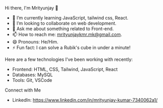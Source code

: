 Hi there, I'm Mrityunjay 👋

- 🌱 I’m currently learning JavaScript, tailwind css, React.
- 👯 I’m looking to collaborate on web development.
- 💬 Ask me about something related to Front-end.
- 📫 How to reach me: mrityunjaykmr.mk@gmail.com.
- 😄 Pronouns: He/Him.
- ⚡ Fun fact: I can solve a Rubik's cube in under a minute!


Here are a few technologies I've been working with recently:

- Frontend: HTML, CSS, Tailwind, JavaScript, React
- Databases: MySQL
- Tools: Git, VSCode

Connect with Me

- LinkedIn: https://www.linkedin.com/in/mrityunjay-kumar-7340062a1/

